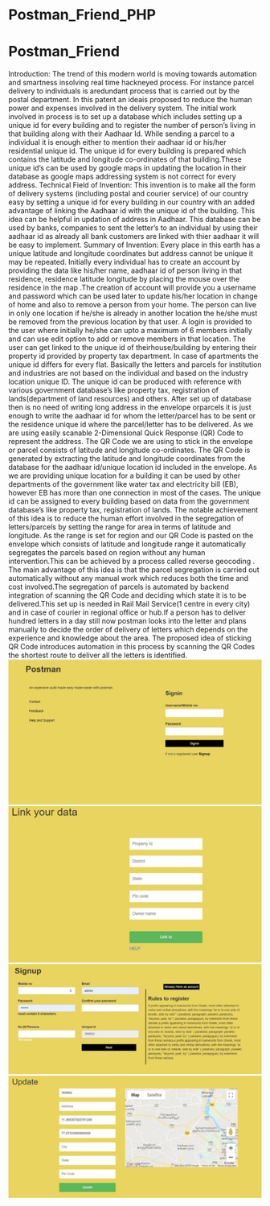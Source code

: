# Postman_Friend_PHP
# Postman_Friend
Introduction:
The trend of this modern world is moving towards automation and smartness insolving real time hackneyed process. For instance parcel delivery to individuals is aredundant process that is carried out by the postal department. In this patent an ideais proposed to reduce the human power and expenses involved in the delivery system. The initial work involved in process is to set up a database which includes setting up a unique id for every building and to register the number of person’s living in that building along with their Aadhaar Id. While sending a parcel to a individual it is enough either to mention their aadhaar id or his/her residential unique id. The unique id for every building is prepared which contains the latitude and longitude co-ordinates of that building.These unique id’s can be used by google maps in updating the location in their database as google maps addressing system is not correct for every address.
Technical Field of Invention:
This invention is to make all the form of delivery systems (including postal and courier service) of our country easy by setting a unique id for every building in our country with an added advantage of linking the Aadhaar id with the unique id of the building. This idea can be helpful in updation of address in Aadhaar. This database can be used by banks, companies to sent the letter’s to an individual by using their aadhaar id as already all bank customers are linked with thier aadhaar it will be easy to implement.
Summary of Invention:
Every place in this earth has a unique latitude and longitude coordinates but address cannot be unique it may be repeated. Initially every individual has to create an account by providing the data like his/her name, aadhaar id of person living in that residence, residence latitude longitude by placing the mouse over the residence in the map .The creation of account will provide you a username and password which can be used later to update his/her location in change of home and also to remove a person from your home. The person can live in only one location if he/she is already in another location the he/she must be removed from the previous location by that user. A login is provided to the user where initially he/she can upto a maximum of 6 members initially and can use edit option to add or remove members in that location. The user can get linked to the unique id of theirhouse/building by entering their property id provided by property tax department. In case of apartments the unique id differs for every flat. Basically the letters and parcels for institution and industries are not based on the individual and based on the industry location unique ID.
The unique id can be produced with reference with various government database’s like property tax, registration of lands(department of land resources) and others. After set up of database then is no need of writing long address in the envelope orparcels it is just enough to write the aadhaar id for whom the letter/parcel has to be sent or the residence unique id where the parcel/letter has to be delivered. As we are using easily scanable 2-Dimensional Quick Response (QR) Code to represent the address. The QR Code we are using to stick in the envelope or parcel consists of latitude and longitude co-ordinates. The QR Code is generated by extracting the latitude and longitude coordinates from the database for the aadhaar id/unique location id included in the envelope. As we are providing unique location for a building it can be used by other departments of the government like water tax and electricity bill (EB), however EB
has more than one connection in most of the cases. The unique id can be assigned to every building based on data from the government
database’s like property tax, registration of lands. The notable achievement of this idea is to reduce the human effort involved in the segregation of letters/parcels by setting the range for area in terms of latitude and longitude. As the range is set for region and our QR Code is pasted on the envelope which consists of latitude and longitude range it automatically segregates the parcels based on region without any human intervention.This can be achieved by a process called reverse geocoding .
The main advantage of this idea is that the parcel segregation is carried out automatically without any manual work which reduces both the time and cost involved.The segregation of parcels is automated by backend integration of scanning the QR Code and deciding which state it is to be delivered.This set up is needed in Rail Mail Service(1 centre in every city) and in case of courier in regional office or hub.If a person has to deliver hundred letters in a day still now postman looks into the letter and plans manually to decide the order of delivery of letters which depends on the experience and knowledge about the area. The proposed idea of sticking QR Code introduces automation in this process by scanning the QR Codes the shortest route to deliver all the letters is identified.
</br>
![Login for postam friend](https://github.com/samjones310/Postman_Friend/blob/master/Postman_Friend_index.JPG)
![Property tax](https://github.com/samjones310/Postman_Friend/blob/master/Postman_Friend_property.JPG)
![New login](https://github.com/samjones310/Postman_Friend/blob/master/Postman_Friend_newlog.JPG)
![Update](https://github.com/samjones310/Postman_Friend/blob/master/Postman_Friend_update.JPG)
